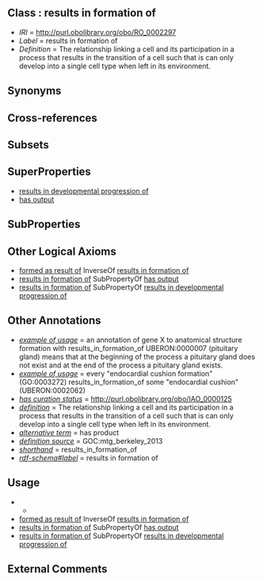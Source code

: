 
## Class : results in formation of

 * *IRI* = http://purl.obolibrary.org/obo/RO_0002297
 * *Label* = results in formation of
 * *Definition* = The relationship linking a cell and its participation in a process that results in the transition of a cell such that is can only develop into a single cell type when left in its environment.

## Synonyms


## Cross-references


## Subsets


## SuperProperties

 * [results in developmental progression of](../../RO/95/RO_0002295.md)
 * [has output](../../RO/34/RO_0002234.md)

## SubProperties


## Other Logical Axioms

 * [formed as result of](../../RO/54/RO_0002354.md) InverseOf [results in formation of](../../RO/97/RO_0002297.md)
 * [results in formation of](../../RO/97/RO_0002297.md) SubPropertyOf [has output](../../RO/34/RO_0002234.md)
 * [results in formation of](../../RO/97/RO_0002297.md) SubPropertyOf [results in developmental progression of](../../RO/95/RO_0002295.md)

## Other Annotations

 * *[example of usage](../../IAO/12/IAO_0000112.md)* = an annotation of gene X to anatomical structure formation with results_in_formation_of UBERON:0000007 (pituitary gland) means that at the beginning of the process a pituitary gland does not exist and at the end of the process a pituitary gland exists.
 * *[example of usage](../../IAO/12/IAO_0000112.md)* = every "endocardial cushion formation" (GO:0003272) results_in_formation_of some "endocardial cushion" (UBERON:0002062)
 * *[has curation status](../../IAO/14/IAO_0000114.md)* = http://purl.obolibrary.org/obo/IAO_0000125
 * *[definition](../../IAO/15/IAO_0000115.md)* = The relationship linking a cell and its participation in a process that results in the transition of a cell such that is can only develop into a single cell type when left in its environment.
 * *[alternative term](../../IAO/18/IAO_0000118.md)* = has product
 * *[definition source](../../IAO/19/IAO_0000119.md)* = GOC:mtg_berkeley_2013
 * *[shorthand](../../nd/oboInOwl#shorthand.md)* = results_in_formation_of
 * *[rdf-schema#label](../../el/rdf-schema#label.md)* = results in formation of

## Usage

 * -
 * [formed as result of](../../RO/54/RO_0002354.md) InverseOf [results in formation of](../../RO/97/RO_0002297.md)
 * [results in formation of](../../RO/97/RO_0002297.md) SubPropertyOf [has output](../../RO/34/RO_0002234.md)
 * [results in formation of](../../RO/97/RO_0002297.md) SubPropertyOf [results in developmental progression of](../../RO/95/RO_0002295.md)

## External Comments

